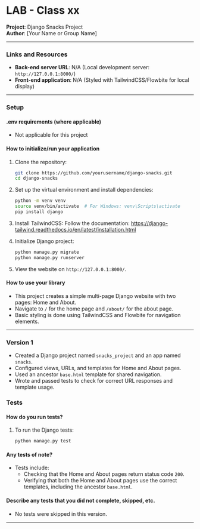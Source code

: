 
# LAB - Class xx  
**Project**: Django Snacks Project  
**Author**: [Your Name or Group Name]

---

### Links and Resources

- **Back-end server URL**: N/A (Local development server: `http://127.0.0.1:8000/`)
- **Front-end application**: N/A (Styled with TailwindCSS/Flowbite for local display)

---

### Setup

#### .env requirements (where applicable)
- Not applicable for this project

#### How to initialize/run your application
1. Clone the repository:
   ```bash
   git clone https://github.com/yourusername/django-snacks.git
   cd django-snacks
   ```

2. Set up the virtual environment and install dependencies:
   ```bash
   python -m venv venv
   source venv/bin/activate  # For Windows: venv\Scripts\activate
   pip install django
   ```

3. Install TailwindCSS:
Follow the documentation: https://django-tailwind.readthedocs.io/en/latest/installation.html

4. Initialize Django project:
   ```bash
   python manage.py migrate
   python manage.py runserver
   ```

5. View the website on `http://127.0.0.1:8000/`.

#### How to use your library
- This project creates a simple multi-page Django website with two pages: Home and About.
- Navigate to `/` for the home page and `/about/` for the about page.
- Basic styling is done using TailwindCSS and Flowbite for navigation elements.

---

### Version 1

- Created a Django project named `snacks_project` and an app named `snacks`.
- Configured views, URLs, and templates for Home and About pages.
- Used an ancestor `base.html` template for shared navigation.
- Wrote and passed tests to check for correct URL responses and template usage.


### Tests

#### How do you run tests?
1. To run the Django tests:
   ```bash
   python manage.py test
   ```

#### Any tests of note?
- Tests include:
  - Checking that the Home and About pages return status code `200`.
  - Verifying that both the Home and About pages use the correct templates, including the ancestor `base.html`.

#### Describe any tests that you did not complete, skipped, etc.
- No tests were skipped in this version.

---
